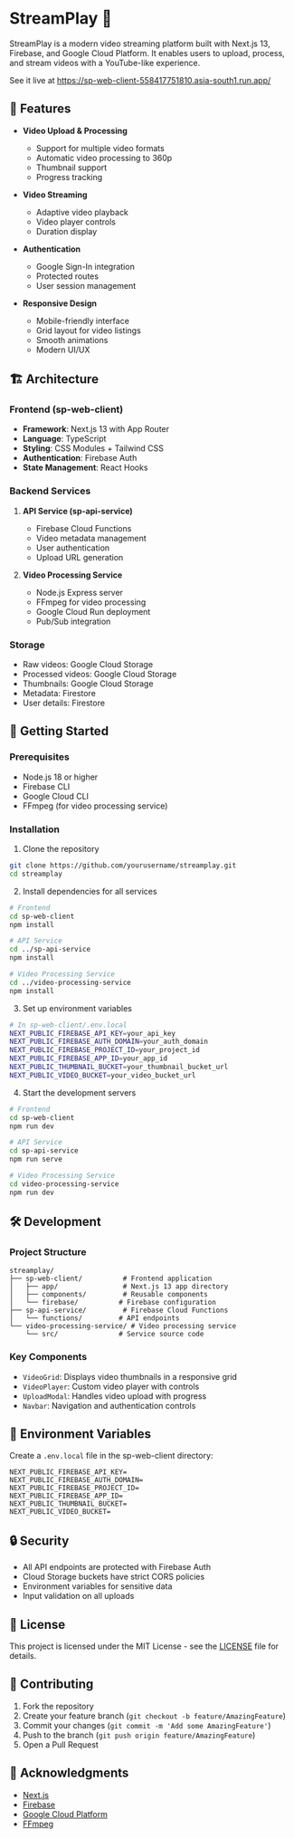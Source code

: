# StreamPlay 🎥

StreamPlay is a modern video streaming platform built with Next.js 13, Firebase, and Google Cloud Platform. It enables users to upload, process, and stream videos with a YouTube-like experience.

See it live at https://sp-web-client-558417751810.asia-south1.run.app/

## 🌟 Features

- **Video Upload & Processing**
  - Support for multiple video formats
  - Automatic video processing to 360p
  - Thumbnail support
  - Progress tracking

- **Video Streaming**
  - Adaptive video playback
  - Video player controls
  - Duration display

- **Authentication**
  - Google Sign-In integration
  - Protected routes
  - User session management

- **Responsive Design**
  - Mobile-friendly interface
  - Grid layout for video listings
  - Smooth animations
  - Modern UI/UX

## 🏗️ Architecture

### Frontend (sp-web-client)
- **Framework**: Next.js 13 with App Router
- **Language**: TypeScript
- **Styling**: CSS Modules + Tailwind CSS
- **Authentication**: Firebase Auth
- **State Management**: React Hooks

### Backend Services
1. **API Service (sp-api-service)**
   - Firebase Cloud Functions
   - Video metadata management
   - User authentication
   - Upload URL generation

2. **Video Processing Service**
   - Node.js Express server
   - FFmpeg for video processing
   - Google Cloud Run deployment
   - Pub/Sub integration

### Storage
- Raw videos: Google Cloud Storage
- Processed videos: Google Cloud Storage
- Thumbnails: Google Cloud Storage
- Metadata: Firestore
- User details: Firestore

## 🚀 Getting Started

### Prerequisites
- Node.js 18 or higher
- Firebase CLI
- Google Cloud CLI
- FFmpeg (for video processing service)

### Installation

1. Clone the repository
```bash
git clone https://github.com/yourusername/streamplay.git
cd streamplay
```

2. Install dependencies for all services
```bash
# Frontend
cd sp-web-client
npm install

# API Service
cd ../sp-api-service
npm install

# Video Processing Service
cd ../video-processing-service
npm install
```

3. Set up environment variables
```bash
# In sp-web-client/.env.local
NEXT_PUBLIC_FIREBASE_API_KEY=your_api_key
NEXT_PUBLIC_FIREBASE_AUTH_DOMAIN=your_auth_domain
NEXT_PUBLIC_FIREBASE_PROJECT_ID=your_project_id
NEXT_PUBLIC_FIREBASE_APP_ID=your_app_id
NEXT_PUBLIC_THUMBNAIL_BUCKET=your_thumbnail_bucket_url
NEXT_PUBLIC_VIDEO_BUCKET=your_video_bucket_url
```

4. Start the development servers
```bash
# Frontend
cd sp-web-client
npm run dev

# API Service
cd sp-api-service
npm run serve

# Video Processing Service
cd video-processing-service
npm run dev
```

## 🛠️ Development

### Project Structure
```
streamplay/
├── sp-web-client/          # Frontend application
│   ├── app/                # Next.js 13 app directory
│   ├── components/         # Reusable components
│   └── firebase/          # Firebase configuration
├── sp-api-service/         # Firebase Cloud Functions
│   └── functions/         # API endpoints
└── video-processing-service/ # Video processing service
    └── src/               # Service source code
```

### Key Components
- `VideoGrid`: Displays video thumbnails in a responsive grid
- `VideoPlayer`: Custom video player with controls
- `UploadModal`: Handles video upload with progress
- `Navbar`: Navigation and authentication controls

## 📝 Environment Variables

Create a `.env.local` file in the sp-web-client directory:

```plaintext
NEXT_PUBLIC_FIREBASE_API_KEY=
NEXT_PUBLIC_FIREBASE_AUTH_DOMAIN=
NEXT_PUBLIC_FIREBASE_PROJECT_ID=
NEXT_PUBLIC_FIREBASE_APP_ID=
NEXT_PUBLIC_THUMBNAIL_BUCKET=
NEXT_PUBLIC_VIDEO_BUCKET=
```


## 🔒 Security

- All API endpoints are protected with Firebase Auth
- Cloud Storage buckets have strict CORS policies
- Environment variables for sensitive data
- Input validation on all uploads

## 📄 License

This project is licensed under the MIT License - see the [LICENSE](LICENSE) file for details.

## 🤝 Contributing

1. Fork the repository
2. Create your feature branch (`git checkout -b feature/AmazingFeature`)
3. Commit your changes (`git commit -m 'Add some AmazingFeature'`)
4. Push to the branch (`git push origin feature/AmazingFeature`)
5. Open a Pull Request


## 🙏 Acknowledgments

- [Next.js](https://nextjs.org/)
- [Firebase](https://firebase.google.com/)
- [Google Cloud Platform](https://cloud.google.com/)
- [FFmpeg](https://ffmpeg.org/)

